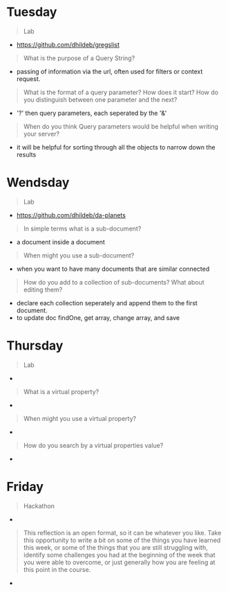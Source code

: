 # Tuesday
>Lab
- https://github.com/dhildeb/gregslist

>What is the purpose of a Query String?
- passing of information via the url, often used for filters or context request. 

>What is the format of a query parameter? How does it start? How do you distinguish between one parameter and the next?
- '?' then query parameters, each seperated by the '&'

>When do you think Query parameters would be helpful when writing your server?
- it will be helpful for sorting through all the objects to narrow down the results

# Wendsday
>Lab
- https://github.com/dhildeb/da-planets

>In simple terms what is a sub-document?
- a document inside a document

>When might you use a sub-document?
- when you want to have many documents that are similar connected

>How do you add to a collection of sub-documents? What about editing them?
- declare each collection seperately and append them to the first document. 
- to update doc findOne, get array, change array, and save

# Thursday
>Lab
- 

>What is a virtual property?
- 

>When might you use a virtual property?
- 

>How do you search by a virtual properties value?
- 

# Friday
>Hackathon
- 

>This reflection is an open format, so it can be whatever you like. Take this opportunity to write a bit on some of the things you have learned this week, or some of the things that you are still struggling with, identify some challenges you had at the beginning of the week that you were able to overcome, or just generally how you are feeling at this point in the course.
- 